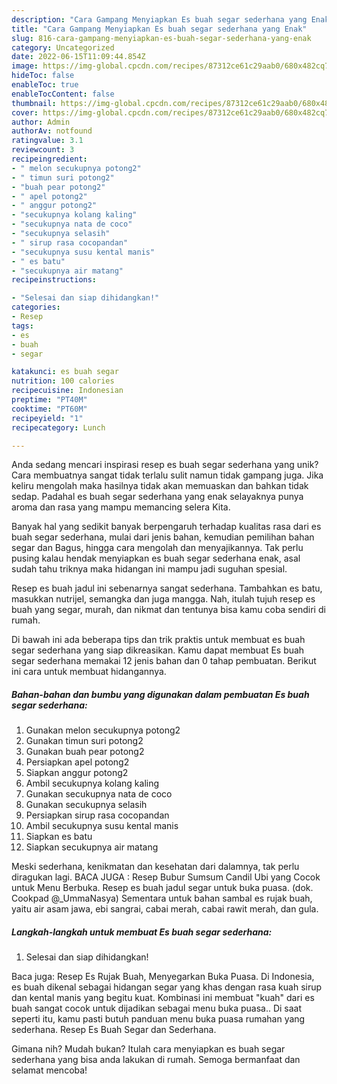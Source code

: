 ```yaml
---
description: "Cara Gampang Menyiapkan Es buah segar sederhana yang Enak"
title: "Cara Gampang Menyiapkan Es buah segar sederhana yang Enak"
slug: 816-cara-gampang-menyiapkan-es-buah-segar-sederhana-yang-enak
category: Uncategorized
date: 2022-06-15T11:09:44.854Z
image: https://img-global.cpcdn.com/recipes/87312ce61c29aab0/680x482cq70/es-buah-segar-sederhana-foto-resep-utama.jpg
hideToc: false
enableToc: true
enableTocContent: false
thumbnail: https://img-global.cpcdn.com/recipes/87312ce61c29aab0/680x482cq70/es-buah-segar-sederhana-foto-resep-utama.jpg
cover: https://img-global.cpcdn.com/recipes/87312ce61c29aab0/680x482cq70/es-buah-segar-sederhana-foto-resep-utama.jpg
author: Admin
authorAv: notfound
ratingvalue: 3.1
reviewcount: 3
recipeingredient:
- " melon secukupnya potong2"
- " timun suri potong2"
- "buah pear potong2"
- " apel potong2"
- " anggur potong2"
- "secukupnya kolang kaling"
- "secukupnya nata de coco"
- "secukupnya selasih"
- " sirup rasa cocopandan"
- "secukupnya susu kental manis"
- " es batu"
- "secukupnya air matang"
recipeinstructions:

- "Selesai dan siap dihidangkan!"
categories:
- Resep
tags:
- es
- buah
- segar

katakunci: es buah segar 
nutrition: 100 calories
recipecuisine: Indonesian
preptime: "PT40M"
cooktime: "PT60M"
recipeyield: "1"
recipecategory: Lunch

---
```





Anda sedang mencari inspirasi resep es buah segar sederhana yang unik? Cara membuatnya sangat tidak terlalu sulit namun tidak gampang juga. Jika keliru mengolah maka hasilnya tidak akan memuaskan dan bahkan tidak sedap. Padahal es buah segar sederhana yang enak selayaknya punya aroma dan rasa yang mampu memancing selera Kita.





Banyak hal yang sedikit banyak berpengaruh terhadap kualitas rasa dari es buah segar sederhana, mulai dari jenis bahan, kemudian pemilihan bahan segar dan Bagus, hingga cara mengolah dan menyajikannya. Tak perlu pusing kalau hendak menyiapkan es buah segar sederhana enak,      asal sudah tahu triknya maka hidangan ini mampu jadi suguhan spesial.














Resep es buah jadul ini sebenarnya sangat sederhana. Tambahkan es batu, masukkan nutrijel, semangka dan juga mangga. Nah, itulah tujuh resep es buah yang segar, murah, dan nikmat dan tentunya bisa kamu coba sendiri di rumah.






Di bawah ini ada beberapa tips dan trik praktis untuk membuat es buah segar sederhana yang siap dikreasikan. Kamu dapat membuat Es buah segar sederhana memakai 12 jenis bahan dan 0 tahap pembuatan. Berikut ini cara untuk membuat hidangannya.

<!--inarticleads1-->

##### Bahan-bahan dan bumbu yang digunakan dalam pembuatan Es buah segar sederhana:

1. Gunakan  melon secukupnya potong2
1. Gunakan  timun suri potong2
1. Gunakan buah pear potong2
1. Persiapkan  apel potong2
1. Siapkan  anggur potong2
1. Ambil secukupnya kolang kaling
1. Gunakan secukupnya nata de coco
1. Gunakan secukupnya selasih
1. Persiapkan  sirup rasa cocopandan
1. Ambil secukupnya susu kental manis
1. Siapkan  es batu
1. Siapkan secukupnya air matang


Meski sederhana, kenikmatan dan kesehatan dari dalamnya, tak perlu diragukan lagi. BACA JUGA : Resep Bubur Sumsum Candil Ubi yang Cocok untuk Menu Berbuka. Resep es buah jadul segar untuk buka puasa. (dok. Cookpad @_UmmaNasya) Sementara untuk bahan sambal es rujak buah, yaitu air asam jawa, ebi sangrai, cabai merah, cabai rawit merah, dan gula. 

<!--inarticleads2-->

##### Langkah-langkah untuk membuat Es buah segar sederhana:


1. Selesai dan siap dihidangkan!

Baca juga: Resep Es Rujak Buah, Menyegarkan Buka Puasa. Di Indonesia, es buah dikenal sebagai hidangan segar yang khas dengan rasa kuah sirup dan kental manis yang begitu kuat. Kombinasi ini membuat &#34;kuah&#34; dari es buah sangat cocok untuk dijadikan sebagai menu buka puasa.. Di saat seperti itu, kamu pasti butuh panduan menu buka puasa rumahan yang sederhana. Resep Es Buah Segar dan Sederhana. 

Gimana nih? Mudah bukan? Itulah cara menyiapkan es buah segar sederhana yang bisa anda lakukan di rumah. Semoga bermanfaat dan selamat mencoba!
